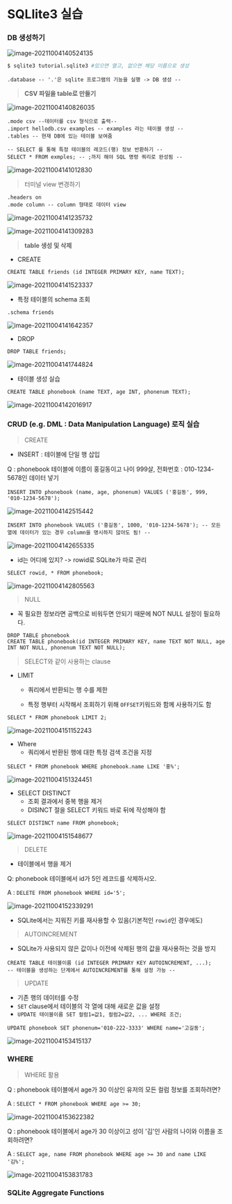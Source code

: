 # SQLlite3 실습 

### DB 생성하기

![image-20211004140524135](README.assets/image-20211004140524135.png)

```bash
$ sqlite3 tutorial.sqlite3 #있으면 열고, 없으면 해당 이름으로 생성
```

```sqlite
.database -- '.'은 sqlite 프로그램의 기능을 실행 -> DB 생성 --
```



> **CSV 파일을 table로 만들기**

![image-20211004140826035](README.assets/image-20211004140826035.png)

```sqlite
.mode csv --데이터를 csv 형식으로 출력--
.import hellodb.csv examples -- examples 라는 테이블 생성 -- 
.tables -- 현재 DB에 있는 테이블 보여줌

-- SELECT 를 통해 특정 테이블의 레코드(행) 정보 반환하기 --
SELECT * FROM exmples; -- ;까지 해야 SQL 명령 쿼리로 완성됨 --
```

![image-20211004141012830](README.assets/image-20211004141012830.png)

> 터미널 view 변경하기

```sqlite
.headers on
.mode column -- column 형태로 데이터 view
```

![image-20211004141235732](README.assets/image-20211004141235732.png)

![image-20211004141309283](README.assets/image-20211004141309283.png)



> **table 생성 및 삭제**

- CREATE

```sqlite
CREATE TABLE friends (id INTEGER PRIMARY KEY, name TEXT);
```

![image-20211004141523337](README.assets/image-20211004141523337.png)

- 특정 테이블의 schema 조회

```sqlite
.schema friends
```

![image-20211004141642357](README.assets/image-20211004141642357.png)

- DROP

```sqlite
DROP TABLE friends;
```

![image-20211004141744824](README.assets/image-20211004141744824.png)

- 테이블 생성 실습

```sqlite
CREATE TABLE phonebook (name TEXT, age INT, phonenum TEXT);
```

![image-20211004142016917](README.assets/image-20211004142016917.png)





### CRUD (e.g. DML : Data Manipulation Language) 로직 실습

> CREATE

- INSERT : 테이블에 단일 행 삽입

Q : phonebook 테이블에 이름이 홍길동이고 나이 999살, 전화번호 : 010-1234-5678인 데이터 넣기

```sqlite
INSERT INTO phonebook (name, age, phonenum) VALUES ('홍길동', 999, '010-1234-5678');
```

![image-20211004142515442](README.assets/image-20211004142515442.png)

```sqlite
INSERT INTO phonebook VALUES ('홍길동', 1000, '010-1234-5678'); -- 모든 열에 데이터가 있는 경우 column을 명시하지 않아도 됨! --
```

![image-20211004142655335](README.assets/image-20211004142655335.png)



- id는 어디에 있지? -> rowid로 SQLite가 따로 관리

```sqlite
SELECT rowid, * FROM phonebook;
```

![image-20211004142805563](README.assets/image-20211004142805563.png)

> NULL

- 꼭 필요한 정보라면 공백으로 비워두면 안되기 때문에 NOT NULL 설정이 필요하다.

```sqlite
DROP TABLE phonebook
CREATE TABLE phonebook(id INTEGER PRIMARY KEY, name TEXT NOT NULL, age INT NOT NULL, phonenum TEXT NOT NULL);
```



> SELECT와 같이 사용하는 clause

- LIMIT

  - 쿼리에서 반환되는 행 수를 제한

  - 특정 행부터 시작해서 조회하기 위해 `OFFSET`키워드와 함께 사용하기도 함

```sqlite
SELECT * FROM phonebook LIMIT 2;
```

![image-20211004151152243](README.assets/image-20211004151152243.png)

- Where
  - 쿼리에서 반환된 행에 대한 특정 검색 조건을 지정

```sqlite
SELECT * FROM phonebook WHERE phonebook.name LIKE '홍%'; 
```



![image-20211004151324451](README.assets/image-20211004151324451.png)

- SELECT DISTINCT
  - 조회 결과에서 중복 행을 제거
  - DISINCT 절을 SELECT 키워드 바로 뒤에 작성해야 함

```sqlite
SELECT DISTINCT name FROM phonebook;
```



![image-20211004151548677](README.assets/image-20211004151548677.png)





> DELETE

- 테이블에서 행을 제거

Q: phonebook 테이블에서 id가 5인 레코드를 삭제하시오.

A : `DELETE FROM phonebook WHERE id='5';`

![image-20211004152339291](README.assets/image-20211004152339291.png)

- SQLite에서는 지워진 키를 재사용할 수 있음(기본적인 `rowid`인 경우에도)



> AUTOINCREMENT

- SQLite가 사용되지 않은 값이나 이전에 삭제된 행의 값을 재사용하는 것을 방지

```sqlite
CREATE TABLE 테이블이름 (id INTEGER PRIMARY KEY AUTOINCREMENT, ...);
-- 테이블을 생성하는 단계에서 AUTOINCREMENT를 통해 설정 가능 --
```



> UPDATE

- 기존 행의 데이터를 수정
- `SET` clause에서 테이블의 각 열에 대해 새로운 값을 설정
- `UPDATE 테이블이름 SET 컬럼1=값1, 컬럼2=값2, ... WHERE 조건;`

```sqlite
UPDATE phonebook SET phonenum='010-222-3333' WHERE name='고길동';
```

![image-20211004153415137](README.assets/image-20211004153415137.png)







### WHERE

> WHERE 활용

Q : phonebook 테이블에서 age가 30 이상인 유저의 모든 컬럼 정보를 조회하려면?

A : `SELECT * FROM phonebook WHERE age >= 30;`

![image-20211004153622382](README.assets/image-20211004153622382.png)

Q : phonebook 테이블에서 age가 30 이상이고 성이 '김'인 사람의 나이와 이름을 조회하려면?

A : `SELECT age, name FROM phonebook WHERE age >= 30 and name LIKE '김%';`

![image-20211004153831783](README.assets/image-20211004153831783.png)





### SQLite Aggregate Functions